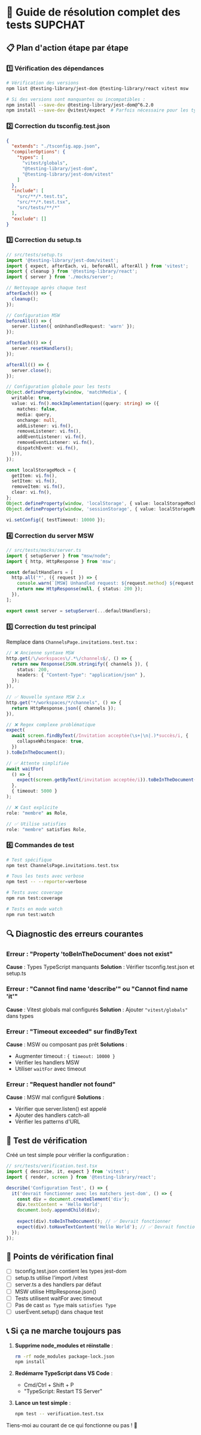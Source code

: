 # 🚀 Guide de résolution complet des tests SUPCHAT

## 📋 Plan d'action étape par étape

### 1️⃣ Vérification des dépendances

```bash
# Vérification des versions
npm list @testing-library/jest-dom @testing-library/react vitest msw

# Si des versions sont manquantes ou incompatibles :
npm install --save-dev @testing-library/jest-dom@^6.2.0
npm install --save-dev @vitest/expect  # Parfois nécessaire pour les types
```

### 2️⃣ Correction du tsconfig.test.json

```json
{
  "extends": "./tsconfig.app.json",
  "compilerOptions": {
    "types": [
      "vitest/globals",
      "@testing-library/jest-dom",
      "@testing-library/jest-dom/vitest"
    ]
  },
  "include": [
    "src/**/*.test.ts", 
    "src/**/*.test.tsx", 
    "src/tests/**/*"
  ],
  "exclude": []
}
```

### 3️⃣ Correction du setup.ts

```typescript
// src/tests/setup.ts
import '@testing-library/jest-dom/vitest';
import { expect, afterEach, vi, beforeAll, afterAll } from 'vitest';
import { cleanup } from '@testing-library/react';
import { server } from './mocks/server';

// Nettoyage après chaque test
afterEach(() => {
  cleanup();
});

// Configuration MSW
beforeAll(() => {
  server.listen({ onUnhandledRequest: 'warn' });
});

afterEach(() => {
  server.resetHandlers();
});

afterAll(() => {
  server.close();
});

// Configuration globale pour les tests
Object.defineProperty(window, 'matchMedia', {
  writable: true,
  value: vi.fn().mockImplementation((query: string) => ({
    matches: false,
    media: query,
    onchange: null,
    addListener: vi.fn(),
    removeListener: vi.fn(),
    addEventListener: vi.fn(),
    removeEventListener: vi.fn(),
    dispatchEvent: vi.fn(),
  })),
});

const localStorageMock = {
  getItem: vi.fn(),
  setItem: vi.fn(),
  removeItem: vi.fn(),
  clear: vi.fn(),
};
Object.defineProperty(window, 'localStorage', { value: localStorageMock });
Object.defineProperty(window, 'sessionStorage', { value: localStorageMock });

vi.setConfig({ testTimeout: 10000 });
```

### 4️⃣ Correction du server MSW

```typescript
// src/tests/mocks/server.ts
import { setupServer } from "msw/node";
import { http, HttpResponse } from 'msw';

const defaultHandlers = [
  http.all('*', ({ request }) => {
    console.warn(`[MSW] Unhandled request: ${request.method} ${request.url}`);
    return new HttpResponse(null, { status: 200 });
  }),
];

export const server = setupServer(...defaultHandlers);
```

### 5️⃣ Correction du test principal

Remplace dans `ChannelsPage.invitations.test.tsx` :

```typescript
// ❌ Ancienne syntaxe MSW
http.get(/\/workspaces\/.*\/channels$/, () => {
  return new Response(JSON.stringify({ channels }), {
    status: 200,
    headers: { "Content-Type": "application/json" },
  });
}),

// ✅ Nouvelle syntaxe MSW 2.x
http.get("*/workspaces/*/channels", () => {
  return HttpResponse.json({ channels });
}),
```

```typescript
// ❌ Regex complexe problématique
expect(
  await screen.findByText(/Invitation acceptée(\s+|\n|.)*succès/i, {
    collapseWhitespace: true,
  })
).toBeInTheDocument();

// ✅ Attente simplifiée
await waitFor(
  () => {
    expect(screen.getByText(/invitation acceptée/i)).toBeInTheDocument();
  },
  { timeout: 5000 }
);
```

```typescript
// ❌ Cast explicite
role: "membre" as Role,

// ✅ Utilise satisfies
role: "membre" satisfies Role,
```

### 6️⃣ Commandes de test

```bash
# Test spécifique
npm test ChannelsPage.invitations.test.tsx

# Tous les tests avec verbose
npm test -- --reporter=verbose

# Tests avec coverage
npm run test:coverage

# Tests en mode watch
npm run test:watch
```

## 🔍 Diagnostic des erreurs courantes

### Erreur : "Property 'toBeInTheDocument' does not exist"

**Cause** : Types TypeScript manquants
**Solution** : Vérifier tsconfig.test.json et setup.ts

### Erreur : "Cannot find name 'describe'" ou "Cannot find name 'it'"

**Cause** : Vitest globals mal configurés
**Solution** : Ajouter `"vitest/globals"` dans types

### Erreur : "Timeout exceeded" sur findByText

**Cause** : MSW ou composant pas prêt
**Solutions** :
- Augmenter timeout : `{ timeout: 10000 }`
- Vérifier les handlers MSW
- Utiliser `waitFor` avec timeout

### Erreur : "Request handler not found"

**Cause** : MSW mal configuré
**Solutions** :
- Vérifier que server.listen() est appelé
- Ajouter des handlers catch-all
- Vérifier les patterns d'URL

## 🚀 Test de vérification

Créé un test simple pour vérifier la configuration :

```typescript
// src/tests/verification.test.tsx
import { describe, it, expect } from 'vitest';
import { render, screen } from '@testing-library/react';

describe('Configuration Test', () => {
  it('devrait fonctionner avec les matchers jest-dom', () => {
    const div = document.createElement('div');
    div.textContent = 'Hello World';
    document.body.appendChild(div);
    
    expect(div).toBeInTheDocument(); // ✅ Devrait fonctionner
    expect(div).toHaveTextContent('Hello World'); // ✅ Devrait fonctionner
  });
});
```

## 🎯 Points de vérification final

- [ ] tsconfig.test.json contient les types jest-dom
- [ ] setup.ts utilise l'import /vitest
- [ ] server.ts a des handlers par défaut
- [ ] MSW utilise HttpResponse.json()
- [ ] Tests utilisent waitFor avec timeout
- [ ] Pas de cast `as Type` mais `satisfies Type`
- [ ] userEvent.setup() dans chaque test

## 📞 Si ça ne marche toujours pas

1. **Supprime node_modules et réinstalle** :
   ```bash
   rm -rf node_modules package-lock.json
   npm install
   ```

2. **Redémarre TypeScript dans VS Code** :
   - Cmd/Ctrl + Shift + P
   - "TypeScript: Restart TS Server"

3. **Lance un test simple** :
   ```bash
   npm test -- verification.test.tsx
   ```

Tiens-moi au courant de ce qui fonctionne ou pas ! 🤞